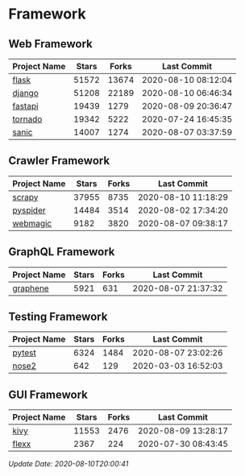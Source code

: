 # Framework

## Web Framework

| Project Name | Stars | Forks | Last Commit |
| ------------ | ----- | ----- | ----------- |
| [flask](https://github.com/pallets/flask) | 51572 | 13674 | 2020-08-10 08:12:04 |
| [django](https://github.com/django/django) | 51208 | 22189 | 2020-08-10 06:46:34 |
| [fastapi](https://github.com/tiangolo/fastapi) | 19439 | 1279 | 2020-08-09 20:36:47 |
| [tornado](https://github.com/tornadoweb/tornado) | 19342 | 5222 | 2020-07-24 16:45:35 |
| [sanic](https://github.com/huge-success/sanic) | 14007 | 1274 | 2020-08-07 03:37:59 |

## Crawler Framework

| Project Name | Stars | Forks | Last Commit |
| ------------ | ----- | ----- | ----------- |
| [scrapy](https://github.com/scrapy/scrapy) | 37955 | 8735 | 2020-08-10 11:18:29 |
| [pyspider](https://github.com/binux/pyspider) | 14484 | 3514 | 2020-08-02 17:34:20 |
| [webmagic](https://github.com/code4craft/webmagic) | 9182 | 3820 | 2020-08-07 09:38:17 |

## GraphQL Framework

| Project Name | Stars | Forks | Last Commit |
| ------------ | ----- | ----- | ----------- |
| [graphene](https://github.com/graphql-python/graphene) | 5921 | 631 | 2020-08-07 21:37:32 |

## Testing Framework

| Project Name | Stars | Forks | Last Commit |
| ------------ | ----- | ----- | ----------- |
| [pytest](https://github.com/pytest-dev/pytest) | 6324 | 1484 | 2020-08-07 23:02:26 |
| [nose2](https://github.com/nose-devs/nose2) | 642 | 129 | 2020-03-03 16:52:03 |

## GUI Framework

| Project Name | Stars | Forks | Last Commit |
| ------------ | ----- | ----- | ----------- |
| [kivy](https://github.com/kivy/kivy) | 11553 | 2476 | 2020-08-09 13:28:17 |
| [flexx](https://github.com/flexxui/flexx) | 2367 | 224 | 2020-07-30 08:43:45 |

*Update Date: 2020-08-10T20:00:41*